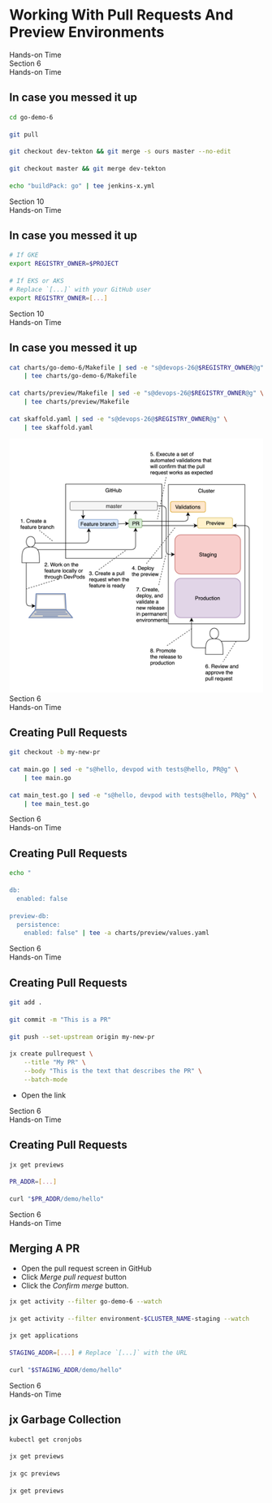 <!-- .slide: class="center dark" -->
<!-- .slide: data-background="../img/background/hands-on.jpg" -->
# Working With Pull Requests And Preview Environments

<div class="label">Hands-on Time</div>


<!-- .slide: class="dark" -->
<div class="eyebrow">Section 6</div>
<div class="label">Hands-on Time</div>

## In case you messed it up

```bash
cd go-demo-6

git pull

git checkout dev-tekton && git merge -s ours master --no-edit

git checkout master && git merge dev-tekton

echo "buildPack: go" | tee jenkins-x.yml
```


<!-- .slide: class="dark" -->
<div class="eyebrow">Section 10</div>
<div class="label">Hands-on Time</div>

## In case you messed it up

```bash
# If GKE
export REGISTRY_OWNER=$PROJECT

# If EKS or AKS
# Replace `[...]` with your GitHub user
export REGISTRY_OWNER=[...]
```


<!-- .slide: class="dark" -->
<div class="eyebrow">Section 10</div>
<div class="label">Hands-on Time</div>

## In case you messed it up

```bash
cat charts/go-demo-6/Makefile | sed -e "s@devops-26@$REGISTRY_OWNER@g" \
    | tee charts/go-demo-6/Makefile

cat charts/preview/Makefile | sed -e "s@devops-26@$REGISTRY_OWNER@g" \
    | tee charts/preview/Makefile

cat skaffold.yaml | sed -e "s@devops-26@$REGISTRY_OWNER@g" \
    | tee skaffold.yaml
```


<img src="img/pr.png" style="width:460px;height:460px;padding:20px;background-color:white;">


<!-- .slide: class="dark" -->
<div class="eyebrow">Section 6</div>
<div class="label">Hands-on Time</div>

## Creating Pull Requests

```bash
git checkout -b my-new-pr

cat main.go | sed -e "s@hello, devpod with tests@hello, PR@g" \
    | tee main.go

cat main_test.go | sed -e "s@hello, devpod with tests@hello, PR@g" \
    | tee main_test.go
```


<!-- .slide: class="dark" -->
<div class="eyebrow">Section 6</div>
<div class="label">Hands-on Time</div>

## Creating Pull Requests

```bash
echo "

db:
  enabled: false

preview-db:
  persistence:
    enabled: false" | tee -a charts/preview/values.yaml
```


<!-- .slide: class="dark" -->
<div class="eyebrow">Section 6</div>
<div class="label">Hands-on Time</div>

## Creating Pull Requests

```bash
git add .

git commit -m "This is a PR"

git push --set-upstream origin my-new-pr

jx create pullrequest \
    --title "My PR" \
    --body "This is the text that describes the PR" \
    --batch-mode
```

* Open the link


<!-- .slide: class="dark" -->
<div class="eyebrow">Section 6</div>
<div class="label">Hands-on Time</div>

## Creating Pull Requests

```bash
jx get previews

PR_ADDR=[...]

curl "$PR_ADDR/demo/hello"
```


<!-- .slide: class="dark" -->
<div class="eyebrow">Section 6</div>
<div class="label">Hands-on Time</div>

## Merging A PR

* Open the pull request screen in GitHub
* Click *Merge pull request* button
* Click the *Confirm merge* button.

```bash
jx get activity --filter go-demo-6 --watch

jx get activity --filter environment-$CLUSTER_NAME-staging --watch

jx get applications

STAGING_ADDR=[...] # Replace `[...]` with the URL

curl "$STAGING_ADDR/demo/hello"
```


<!-- .slide: class="dark" -->
<div class="eyebrow">Section 6</div>
<div class="label">Hands-on Time</div>

## jx Garbage Collection

```bash
kubectl get cronjobs

jx get previews

jx gc previews

jx get previews
```
